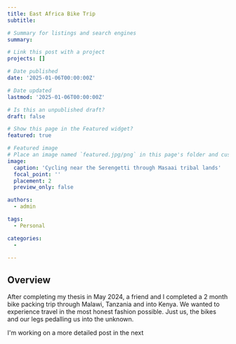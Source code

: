 ```yaml
---
title: East Africa Bike Trip
subtitle: 

# Summary for listings and search engines
summary: 

# Link this post with a project
projects: []

# Date published
date: '2025-01-06T00:00:00Z'

# Date updated
lastmod: '2025-01-06T00:00:00Z'

# Is this an unpublished draft?
draft: false

# Show this page in the Featured widget?
featured: true

# Featured image
# Place an image named `featured.jpg/png` in this page's folder and customize its options here.
image:
  caption: 'Cycling near the Serengetti through Masaai tribal lands'
  focal_point: ''
  placement: 2
  preview_only: false

authors:
  - admin

tags:
  - Personal

categories:
  - 
  
---
```


## Overview

After completing my thesis in May 2024, a friend and I completed a 2 month bike packing trip through Malawi, Tanzania and into Kenya. We wanted to experience travel in the most honest fashion possible. Just us, the bikes and our legs pedalling us into the unknown. 

I'm working on a more detailed post in the next 
